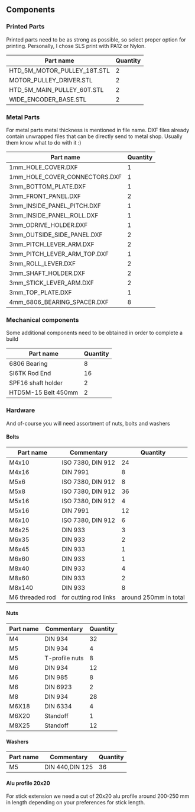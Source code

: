 ## Components
### Printed Parts

Printed parts need to be as strong as possible, so select proper option for printing.
Personally, I chose SLS print with PA12 or Nylon.

| Part name                    | Quantity |
|------------------------------|----------|
| HTD_5M_MOTOR_PULLEY_18T.STL  | 2        |
| MOTOR_PULLEY_DRIVER.STL      | 2        |
| HTD_5M_MAIN_PULLEY_60T.STL   | 2        |
| WIDE_ENCODER_BASE.STL        | 2        |

### Metal Parts

For metal parts metal thickness is mentioned in file name.
DXF files already contain unwrapped files that can be directly send to metal shop.
Usually them know what to do with it :)

| Part name                     | Quantity |
|-------------------------------|----------|
| 1mm_HOLE_COVER.DXF            | 1        |
| 1mm_HOLE_COVER_CONNECTORS.DXF | 1        |
| 3mm_BOTTOM_PLATE.DXF          | 1        |
| 3mm_FRONT_PANEL.DXF           | 2        |
| 3mm_INSIDE_PANEL_PITCH.DXF    | 1        |
| 3mm_INSIDE_PANEL_ROLL.DXF     | 1        |
| 3mm_ODRIVE_HOLDER.DXF         | 1        |
| 3mm_OUTSIDE_SIDE_PANEL.DXF    | 2        |
| 3mm_PITCH_LEVER_ARM.DXF       | 2        |
| 3mm_PITCH_LEVER_ARM_TOP.DXF   | 1        |
| 3mm_ROLL_LEVER.DXF            | 2        |
| 3mm_SHAFT_HOLDER.DXF          | 2        |
| 3mm_STICK_LEVER_ARM.DXF       | 2        |
| 3mm_TOP_PLATE.DXF             | 1        |
| 4mm_6806_BEARING_SPACER.DXF   | 8        |

### Mechanical components
Some additional components need to be obtained in order to complete a build

| Part name           | Quantity |     
|---------------------|----------|             
| 6806 Bearing        | 8        | 
| SI6TK Rod End       | 16       |
| SРF16 shaft holder  | 2        |
| HTD5M-15 Belt 450mm | 2        |

### Hardware
And of-course you will need assortment of nuts, bolts and washers

#### Bolts
| Part name       | Commentary            | Quantity              |     
|-----------------|-----------------------|-----------------------|             
| M4x10           | ISO 7380, DIN 912     | 24                    |
| M4x16           | DIN 7991              | 8                     |
| M5x6            | ISO 7380, DIN 912     | 8                     |
| M5x8            | ISO 7380, DIN 912     | 36                    |
| M5x16           | ISO 7380, DIN 912     | 4                     |
| M5x16           | DIN 7991              | 12                    |
| M6x10           | ISO 7380, DIN 912     | 6                     |
| M6x25           | DIN 933               | 3                     |
| M6x35           | DIN 933               | 2                     |
| M6x45           | DIN 933               | 1                     |
| M6x60           | DIN 933               | 1                     |
| M8x40           | DIN 933               | 4                     |
| M8x60           | DIN 933               | 2                     |
| M8x140          | DIN 933               | 8                     |
| M6 threaded rod | for cutting rod links | around 250mm in total |

#### Nuts
| Part name | Commentary     | Quantity |     
|-----------|----------------|----------|             
| M4        | DIN 934        | 32       |
| M5        | DIN 934        | 4        |
| M5        | T-profile nuts | 8        |
| M6        | DIN 934        | 12       |
| M6        | DIN 985        | 8        |
| M6        | DIN 6923       | 2        |
| M8        | DIN 934        | 28       |
| M6X18     | DIN 6334       | 4        |
| M6X20     | Standoff       | 1        |
| M8X25     | Standoff       | 12       |

#### Washers
| Part name | Commentary      | Quantity |     
|-----------|-----------------|----------|             
| M5        | DIN 440,DIN 125 | 36       |

#### Alu profile 20x20
For stick extension we need a cut of 20x20 alu profile around 200-250 mm in length depending on your preferences for stick length. 